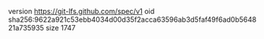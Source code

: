 version https://git-lfs.github.com/spec/v1
oid sha256:9622a921c53ebb4034d00d35f2acca63596ab3d5faf49f6ad0b564821a735935
size 1747
